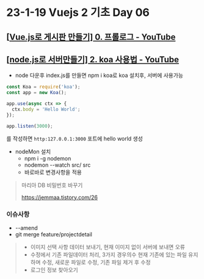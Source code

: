 # 23-1-19 Vuejs 2 기초 Day 06

## [[Vue.js로 게시판 만들기\] 0. 프롤로그 - YouTube](https://www.youtube.com/watch?v=s1lXVr65KZg&list=PLyjjOwsFAe8ITIDUNsU_x4XNbPJeOvs-b)

## [[node.js로 서버만들기\] 2. koa 사용법 - YouTube](https://www.youtube.com/watch?v=Gvx0CANaEdk&list=PLyjjOwsFAe8KCoyjks3aCQAXG3gaWd_s2&index=2)

- node 다운후 index.js를 만들면 npm i koa로 koa 설치후, 서버에 사용가능 

```js
const Koa = require('koa');
const app = new Koa();

app.use(async ctx => {
  ctx.body = 'Hello World';
});

app.listen(3000);
```

를 작성하면 `http:127.0.0.1:3000` 포트에 hello world 생성

- nodeMon 설치
  - npm i -g nodemon
  - nodemon --watch src/ src
  - 바로바로 변경사항을 적용

> 마리아 DB 비밀번호 바꾸기 
>
> https://jemmaa.tistory.com/26

### 이슈사항

- --amend
- git merge feature/projectdetail

> - 이미지 선택 사항 데이터 보내기, 현재 이미지 없이 서버에 보내면 오류
> - 수정에서 기존 파일데이터 처리, 3가지 경우의수 현재 기존에 있는 파일 유지하며 수정, 새로운 파일로 수정, 기존 파일 제거 후 수정
> - 로그인 정보 찾아오기


